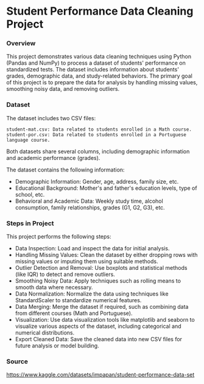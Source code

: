 # Student Performance Data Cleaning Project

### Overview

This project demonstrates various data cleaning techniques using Python (Pandas and NumPy) to process a dataset of students' performance on standardized tests. The dataset includes information about students' grades, demographic data, and study-related behaviors. The primary goal of this project is to prepare the data for analysis by handling missing values, smoothing noisy data, and removing outliers.

### Dataset

The dataset includes two CSV files:

    student-mat.csv: Data related to students enrolled in a Math course.
    student-por.csv: Data related to students enrolled in a Portuguese language course.

Both datasets share several columns, including demographic information and academic performance (grades).

The dataset contains the following information:

- Demographic Information: Gender, age, address, family size, etc.
- Educational Background: Mother's and father's education levels, type of school, etc.
- Behavioral and Academic Data: Weekly study time, alcohol consumption, family relationships, grades (G1, G2, G3), etc.

### Steps in Project

This project performs the following steps:

- Data Inspection: Load and inspect the data for initial analysis.
- Handling Missing Values: Clean the dataset by either dropping rows with missing values or imputing them using suitable methods.
- Outlier Detection and Removal: Use boxplots and statistical methods (like IQR) to detect and remove outliers.
- Smoothing Noisy Data: Apply techniques such as rolling means to smooth data where necessary.
- Data Normalization: Normalize the data using techniques like StandardScaler to standardize numerical features.
- Data Merging: Merge the dataset if required, such as combining data from different courses (Math and Portuguese).
- Visualization: Use data visualization tools like matplotlib and seaborn to visualize various aspects of the dataset, including categorical and numerical distributions.
- Export Cleaned Data: Save the cleaned data into new CSV files for future analysis or model building.

### Source

https://www.kaggle.com/datasets/impapan/student-performance-data-set

